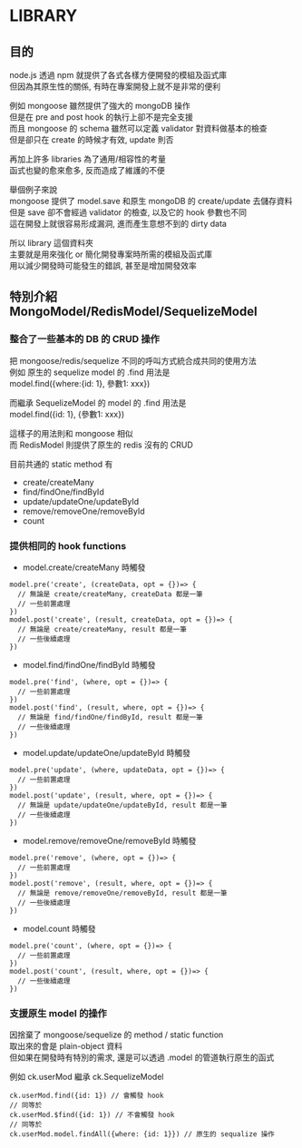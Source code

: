 # LIBRARY

## 目的
node.js 透過 npm 就提供了各式各樣方便開發的模組及函式庫   
但因為其原生性的關係, 有時在專案開發上就不是非常的便利
   
例如 mongoose 雖然提供了強大的 mongoDB 操作   
但是在 pre and post hook 的執行上卻不是完全支援   
而且 mongoose 的 schema 雖然可以定義 validator 對資料做基本的檢查   
但是卻只在 create 的時候才有效, update 則否

再加上許多 libraries 為了通用/相容性的考量   
函式也變的愈來愈多, 反而造成了維護的不便

舉個例子來說   
mongoose 提供了 model.save 和原生 mongoDB 的 create/update 去儲存資料   
但是 save 卻不會經過 validator 的檢查, 以及它的 hook 參數也不同   
這在開發上就很容易形成漏洞, 進而產生意想不到的 dirty data

所以 library 這個資料夾   
主要就是用來強化 or 簡化開發專案時所需的模組及函式庫   
用以減少開發時可能發生的錯誤, 甚至是增加開發效率

## 特別介紹 MongoModel/RedisModel/SequelizeModel
### 整合了一些基本的 DB 的 CRUD 操作   

把 mongoose/redis/sequelize 不同的呼叫方式統合成共同的使用方法   
例如 原生的 sequelize model 的 .find 用法是   
model.find({where:{id: 1}, 參數1: xxx})

而繼承 SequelizeModel 的 model 的 .find 用法是   
model.find({id: 1}, {參數1: xxx})

這樣子的用法則和 mongoose 相似   
而 RedisModel 則提供了原生的 redis 沒有的 CRUD

目前共通的 static method 有
- create/createMany
- find/findOne/findById
- update/updateOne/updateById
- remove/removeOne/removeById
- count

### 提供相同的 hook functions

- model.create/createMany 時觸發
```
model.pre('create', (createData, opt = {})=> {
  // 無論是 create/createMany, createData 都是一筆
  // 一些前置處理
})
model.post('create', (result, createData, opt = {})=> {
  // 無論是 create/createMany, result 都是一筆
  // 一些後續處理
})
```
- model.find/findOne/findById 時觸發
```
model.pre('find', (where, opt = {})=> {
  // 一些前置處理
})
model.post('find', (result, where, opt = {})=> {
  // 無論是 find/findOne/findById, result 都是一筆
  // 一些後續處理
})
```
- model.update/updateOne/updateById 時觸發
```
model.pre('update', (where, updateData, opt = {})=> {
  // 一些前置處理
})
model.post('update', (result, where, opt = {})=> {
  // 無論是 update/updateOne/updateById, result 都是一筆
  // 一些後續處理
})
```
- model.remove/removeOne/removeById 時觸發
```
model.pre('remove', (where, opt = {})=> {
  // 一些前置處理
})
model.post('remove', (result, where, opt = {})=> {
  // 無論是 remove/removeOne/removeById, result 都是一筆
  // 一些後續處理
})
```
- model.count 時觸發
```
model.pre('count', (where, opt = {})=> {
  // 一些前置處理
})
model.post('count', (result, where, opt = {})=> {
  // 一些後續處理
})
```

### 支援原生 model 的操作
   
因捨棄了 mongoose/sequelize 的 method / static function   
取出來的會是 plain-object 資料   
但如果在開發時有特別的需求, 還是可以透過 .model 的管道執行原生的函式   
   
例如 ck.userMod 繼承 ck.SequelizeModel
```
ck.userMod.find({id: 1}) // 會觸發 hook   
// 同等於   
ck.userMod.$find({id: 1}) // 不會觸發 hook   
// 同等於   
ck.userMod.model.findAll({where: {id: 1}}) // 原生的 sequalize 操作
```